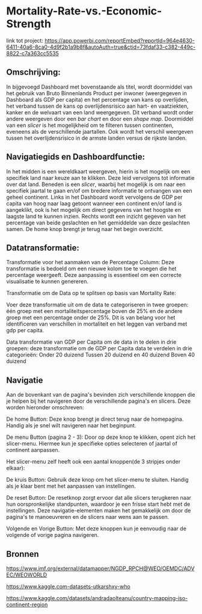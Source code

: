 # Mortality-Rate-vs.-Economic-Strength

link tot project: https://app.powerbi.com/reportEmbed?reportId=964e4630-6411-40a6-8ca0-4d9f2b1a9b8f&autoAuth=true&ctid=73fdaf33-c382-449c-8822-c7a363cc5535

Omschrijving:
--
In bijgevoegd Dashboard met bovenstaande als titel, wordt doormiddel van het gebruik van Bruto Binnenlands Product per inwoner (weergegeven in Dashboard als GDP per capita) en het percentage van kans op overlijden, het verband tussen de kans op overlijdensrisico aan hart- en vaatziekten, kanker en de welvaart van een land weergegeven. Dit verband wordt onder andere weergeven door een *bar chart* en door een *shape map*. Doormiddel van een *slicer* is het mogelijkheid om te filteren tussen continenten, eveneens als de verschillende jaartallen. Ook wordt het verschil weergeven tussen het overlijdensrisico in de armste landen versus de rijkste landen.

Navigatiegids en Dashboardfunctie:
--
In het midden is een wereldkaart weergeven, hierin is het mogelijk om een specifiek land naar keuze aan te klikken. Deze leid vervolgens tot informatie over dat land. Beneden is een *slicer*, waarbij het mogelijk is om naar een specifiek jaartal te gaan en/of om bredere informatie te ontvangen van een geheel continent. Links in het Dashboard wordt vervolgens de GDP per capita van hoog naar laag getoont wanneer een continent en/of land is aangeklikt, ook is het mogelijk om direct gegevens van het hoogste en laagste land te kunnen inzien. Rechts wordt een inzicht gegeven van het percentage van beide geslachten en het gemiddelde van deze geslachten samen.
De home knop brengt je terug naar het begin overzicht. 


Datatransformatie:
--
Transformatie voor het aanmaken van de Percentage Column:
Deze transformatie is bedoeld om een nieuwe kolom toe te voegen die het percentage weergeeft. Deze aanpassing is essentieel om een correcte visualisatie te kunnen genereren.

Transformatie om de Data op te splitsen op basis van Mortality Rate:

Voer deze transformatie uit om de data te categoriseren in twee groepen: 
één groep met een mortaliteitspercentage boven de 25% en de andere groep met een percentage onder de 25%. Dit is van belang voor het identificeren van verschillen in mortaliteit en het leggen van verband met gdp per capita.

Data transformatie van GDP per Capita om de data in te delen in drie groepen:
deze transformatie om de GDP per Capita data te verdelen in drie categorieën:
Onder 20 duizend
Tussen 20 duizend en 40 duizend
Boven 40 duizend


Navigatie
--
Aan de bovenkant van de pagina's bevinden zich verschillende knoppen die je helpen bij het navigeren door de verschillende pagina's en slicers. Deze worden hieronder omschreven:

De home Button:
Deze knop brengt je direct terug naar de homepagina. Handig als je snel wilt navigeren naar het beginpunt.

De menu Button (pagina 2 - 3):
Door op deze knop te klikken, opent zich het slicer-menu. Hiermee kun je specifieke opties selecteren of jaartal of continent aanpassen.

Het slicer-menu zelf heeft ook een aantal knoppen(de 3 stripjes onder elkaar):

De kruis Button:
Gebruik deze knop om het slicer-menu te sluiten. Handig als je klaar bent met het aanpassen van instellingen.

De reset Button:
De resetknop zorgt ervoor dat alle slicers terugkeren naar hun oorspronkelijke standpunten, waardoor je een frisse start hebt met de instellingen.
Deze navigatie-elementen maken het gemakkelijk om door de pagina's te manoeuvreren en de slicers naar wens aan te passen.

Volgende en Vorige Button:
Met deze knoppen kun je eenvoudig naar de volgende of vorige pagina navigeren. 






Bronnen 
--
https://www.imf.org/external/datamapper/NGDP_RPCH@WEO/OEMDC/ADVEC/WEOWORLD

https://www.kaggle.com-datasets-utkarshxy-who

https://www.kaggle.com/datasets/andradaolteanu/country-mapping-iso-continent-region
